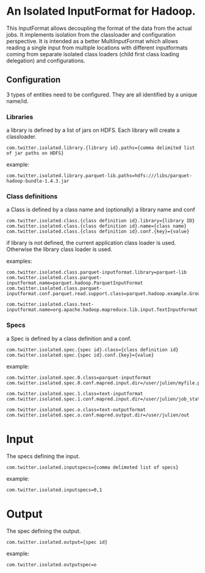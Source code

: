An Isolated InputFormat for Hadoop.
===================

This InputFormat allows decoupling the format of the data from the actual jobs. It implements isolation from the classloader and configuration perspective.
It is intended as a better MultiInputFormat which allows reading a single input from multiple locations with different inputformats coming from separate isolated class loaders (child first class loading delegation) and configurations.

Configuration
-------------

3 types of entities need to be configured. They are all identified by a unique name/id.

### Libraries

a library is defined by a list of jars on HDFS.
Each library will create a classloader.
```
com.twitter.isolated.library.{library id}.paths={comma delimited list of jar paths on HDFS}
```
example:
```
com.twitter.isolated.library.parquet-lib.paths=hdfs:///libs/parquet-hadoop-bundle-1.4.3.jar
```

### Class definitions
a Class is defined by a class name and (optionally) a library name and conf
```
com.twitter.isolated.class.{class definition id}.library={library ID}
com.twitter.isolated.class.{class definition id}.name={class name}
com.twitter.isolated.class.{class definition id}.conf.{key}={value}
```
if library is not defined, the current application class loader is used. Otherwise the library class loader is used.

examples:
```
com.twitter.isolated.class.parquet-inputformat.library=parquet-lib
com.twitter.isolated.class.parquet-inputformat.name=parquet.hadoop.ParquetInputFormat
com.twitter.isolated.class.parquet-inputformat.conf.parquet.read.support.class=parquet.hadoop.example.GroupReadSupport

com.twitter.isolated.class.text-inputformat.name=org.apache.hadoop.mapreduce.lib.input.TextInputFormat
```

### Specs
a Spec is defined by a class definition and a conf.

```
com.twitter.isolated.spec.{spec id}.class={class definition id}
com.twitter.isolated.spec.{spec id}.conf.{key}={value}
```
example:
```
com.twitter.isolated.spec.0.class=parquet-inputformat
com.twitter.isolated.spec.0.conf.mapred.input.dir=/user/julien/myfile.parquet

com.twitter.isolated.spec.1.class=text-inputformat
com.twitter.isolated.spec.1.conf.mapred.input.dir=/user/julien/job_stats_by_day

com.twitter.isolated.spec.o.class=text-outputformat
com.twitter.isolated.spec.o.conf.mapred.output.dir=/user/julien/out
```

# Input
The specs defining the input.
```
com.twitter.isolated.inputspecs={comma delimoted list of specs}
```
example:
```
com.twitter.isolated.inputspecs=0,1
```

# Output
The spec defining the output.
```
com.twitter.isolated.output={spec id}
```
example:
```
com.twitter.isolated.outputspec=o
```


